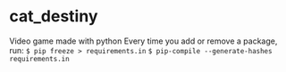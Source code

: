 # cat_destiny
Video game made with python
Every time you add or remove a package, run:
```$ pip freeze > requirements.in```
```$ pip-compile --generate-hashes requirements.in```